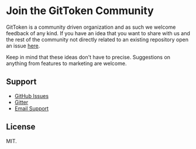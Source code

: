 # Join the GitToken Community

GitToken is a community driven organization and as such we welcome feedback of any kind. If you have an idea that you want to share with us and the rest of the community not directly related to an existing repository open an issue [here](https://github.com/git-token/community/issues).

Keep in mind that these ideas don't have to precise. Suggestions on anything from features to marketing are welcome.

## Support

* [GitHub Issues](https://github.com/git-token/community/issues)
* [Gitter](https://gitter.im/git-token/Lobby)
* [Email Support](mailto:scott.moore@gittoken.io,ryan.tate@gittoken.io)

## License

MIT.
